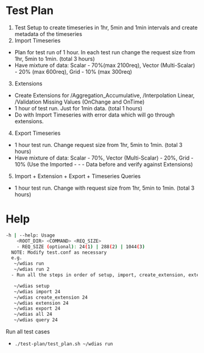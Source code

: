 # Test Plan

1. Test Setup to create timeseries in 1hr, 5min and 1min intervals and create metadata of the timeseries
2. Import Timeseries
  - Plan for test run of 1 hour. In each test run change the request size from 1hr, 5min to 1min. (total 3 hours)
  - Have mixture of data: Scalar - 70%(max 2100req), Vector (Multi-Scalar) - 20% (max 600req), Grid - 10% (max 300req)
3. Extensions
  - Create Extensions for /Aggregation_Accumulative, /Interpolation Linear, /Validation Missing Values (OnChange and OnTime)
  - 1 hour of test run. Just for 1min data. (total 1 hours)
  - Do with Import Timeseries with error data which will go through extensions.
4. Export Timeseries
  - 1 hour test run. Change request size from 1hr, 5min to 1min. (total 3 hours)
  - Have mixture of data: Scalar - 70%, Vector (Multi-Scalar) - 20%, Grid - 10% (Use the Imported - - - Data before and verify against Extensions)
5. Import + Extension + Export + Timeseries Queries
  - 1 hour test run. Change with request size from 1hr, 5min to 1min. (total 3 hours)

# Help
```bash
-h | --help: Usage
    <ROOT_DIR> <COMMAND> <REQ_SIZE>
    - REQ_SIZE (optional): 24(1) | 288(2) | 1044(3)
  NOTE: Modify test.conf as necessary
  e.g.
   ~/wdias run
   ~/wdias run 2
  - Run all the steps in order of setup, import, create_extension, extension, export, all, query

   ~/wdias setup
   ~/wdias import 24
   ~/wdias create_extension 24
   ~/wdias extension 24
   ~/wdias export 24
   ~/wdias all 24
   ~/wdias query 24
```

Run all test cases
- `./test-plan/test_plan.sh ~/wdias run`
